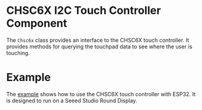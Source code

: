 # CHSC6X I2C Touch Controller Component

The `Chsc6x` class provides an interface to the CHSC6X touch controller. It
provides methods for querying the touchpad data to see where the user is
touching.

# Example

The [example](./example) shows how to use the CHSC6X touch controller with ESP32. It is
designed to run on a Seeed Studio Round Display.

